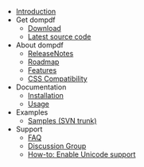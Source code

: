   * [Introduction](Introduction.md)
  * Get dompdf
    * [Download](https://github.com/dompdf/dompdf/downloads)
    * [Latest source code](https://github.com/dompdf/dompdf)
  * About dompdf
    * [ReleaseNotes](ReleaseNotes.md)
    * [Roadmap](Roadmap.md)
    * [Features](Features.md)
    * [CSS Compatibility](CSSCompatibility.md)
  * Documentation
    * [Installation](Installation.md)
    * [Usage](Usage.md)
  * Examples
    * [Samples (SVN trunk)](http://pxd.me/dompdf/www/examples.php#samples)
  * Support
    * [FAQ](FAQ.md)
    * [Discussion Group](http://groups.google.com/group/dompdf)
    * [How-to: Enable Unicode support](CPDFUnicode.md)